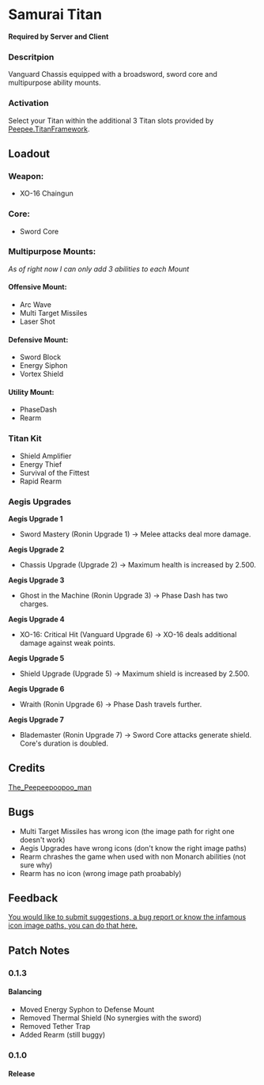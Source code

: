 # Samurai Titan

**Required by Server and Client**

### Descritpion
Vanguard Chassis equipped with a broadsword, sword core and multipurpose ability mounts.


### Activation
Select your Titan within the additional 3 Titan slots provided by <a href="https://northstar.thunderstore.io/package/The_Peepeepoopoo_man/Titanframework/">Peepee.TitanFramework</a>.


## Loadout
### Weapon:
- XO-16 Chaingun


### Core:
- Sword Core


### Multipurpose Mounts:
*As of right now I can only add 3 abilities to each Mount*

#### Offensive Mount:
- Arc Wave
- Multi Target Missiles
- Laser Shot

#### Defensive Mount:
- Sword Block
- Energy Siphon
- Vortex Shield

#### Utility Mount:
- PhaseDash
- Rearm


### Titan Kit
- Shield Amplifier
- Energy Thief
- Survival of the Fittest
- Rapid Rearm


### Aegis Upgrades
**Aegis Upgrade 1**
- Sword Mastery (Ronin Upgrade 1)
-> Melee attacks deal more damage.

**Aegis Upgrade 2**
- Chassis Upgrade (Upgrade 2)
-> Maximum health is increased by 2.500.

**Aegis Upgrade 3**
- Ghost in the Machine (Ronin Upgrade 3)
-> Phase Dash has two charges.

**Aegis Upgrade 4**
- XO-16: Critical Hit (Vanguard Upgrade 6)
-> XO-16 deals additional damage against weak points.

**Aegis Upgrade 5**
- Shield Upgrade (Upgrade 5)
-> Maximum shield is increased by 2.500.

**Aegis Upgrade 6**
- Wraith (Ronin Upgrade 6)
-> Phase Dash travels further.

**Aegis Upgrade 7**
- Blademaster (Ronin Upgrade 7)
-> Sword Core attacks generate shield. Core's duration is doubled.



## Credits
<a href="https://northstar.thunderstore.io/package/The_Peepeepoopoo_man/">The_Peepeepoopoo_man</a>


## Bugs
- Multi Target Missiles has wrong icon (the image path for right one doesn't work)
- Aegis Upgrades have wrong icons (don't know the right image paths)
- Rearm chrashes the game when used with non Monarch abilities (not sure why)
- Rearm has no icon (wrong image path proabably)


## Feedback
<a href="https://forms.gle/n4FesmAWMDcWWUEf8">You would like to submit suggestions, a bug report or know the infamous icon image paths, you can do that here.</a>



## Patch Notes
### 0.1.3
#### Balancing
- Moved Energy Syphon to Defense Mount
- Removed Thermal Shield (No synergies with the sword)
- Removed Tether Trap
- Added Rearm (still buggy)

### 0.1.0
#### Release
